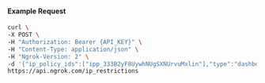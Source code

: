 <!-- Code generated for API Clients. DO NOT EDIT. -->

#### Example Request

```bash
curl \
-X POST \
-H "Authorization: Bearer {API_KEY}" \
-H "Content-Type: application/json" \
-H "Ngrok-Version: 2" \
-d '{"ip_policy_ids":["ipp_333B2yF8UywhNUgSXNUrvuMxlin"],"type":"dashboard"}' \
https://api.ngrok.com/ip_restrictions
```
